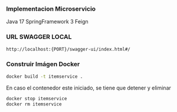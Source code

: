 ### Implementacion Microservicio
Java 17 SpringFramework 3
Feign


### URL SWAGGER LOCAL
```bash
http://localhost:{PORT}/swagger-ui/index.html#/
```

### Construir Imágen Docker

```bash
docker build -t itemservice .
```

En caso el contenedor este iniciado, se tiene que detener y eliminar

```bash
docker stop itemservice
docker rm itemservice
```